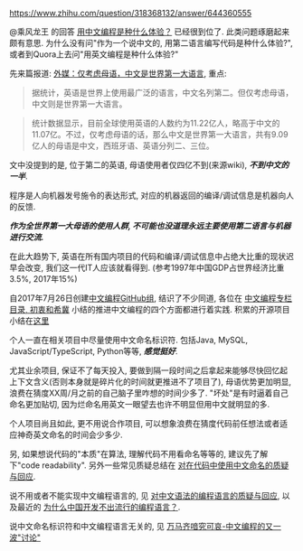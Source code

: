 https://www.zhihu.com/question/318368132/answer/644360555


@乘风龙王 的回答 [用中文编程是种什么体验？](https://www.zhihu.com/question/318368132/answer/643975531) 已经很到位了. 此类问题琢磨起来颇有意思. 为什么没有问"作为一个说中文的, 用第二语言编写代码是种什么体验?", 或者到Quora上去问"用英文编程是种什么体验?"

先来篇报道: [外媒：仅考虑母语，中文是世界第一大语言](https://www.sohu.com/a/295547263_162522), 重点:

> 据统计，英语是世界上使用最广泛的语言，中文名列第二。但仅考虑母语，中文则是世界第一大语言。

> 统计数据显示，目前全球使用英语的人数约为11.22亿人，略高于中文的11.07亿。不过，仅考虑母语的话，那么中文是世界第一大语言，共有9.09亿人的母语是中文，西班牙语、英语分列二、三位。

文中没提到的是, 位于第二的英语, 母语使用者仅四亿不到(来源wiki), ***不到中文的一半***.

程序是人向机器发号施令的表达形式, 对应的机器返回的编译/调试信息是机器向人的反馈.

***作为全世界第一大母语的使用人群, 不可能也没道理永远主要使用第二语言与机器进行交流.***

在此大趋势下, 英语在所有国内项目的代码和编译/调试信息中占绝大比重的现状迟早会改变, 我们这一代IT人应该就看得到. (参考1997年中国GDP占世界经济比重3.5%, 2017年15%)

自2017年7月26日创建[中文编程GitHub组](https://github.com/program-in-chinese), 结识了不少同道, 各位在 [中文编程专栏目录, 初衷和希冀](https://zhuanlan.zhihu.com/p/30882225) 小结的推进中文编程的四个方面都进行着实践. 积累的开源项目小结在[这里](https://github.com/program-in-chinese/overview#组内活跃项目)

个人一直在相关项目中尽量使用中文命名标识符. 包括Java, MySQL, JavaScript/TypeScript, Python等等, ***感觉挺好***.

尤其业余项目, 保证不了每天投入, 要做到隔一段时间之后拿起来能够尽快回忆起上下文含义(否则本身就是碎片化的时间就更推进不了项目了), 母语优势更加明显, 浪费在猜度XX周/月之前的自己脑子里咋想的时间少多了. "坏处"是有时逼着自己命名更加贴切, 因为烂命名用英文一眼望去也许不明显但用中文就明显的多.

个人项目尚且如此, 更不用说合作项目, 可以想象浪费在猜度代码前任想法或者适应神奇英文命名的时间会少多少.

另, 如果想说代码的"本质"在算法, 理解代码不用看命名等等的, 建议先了解下"code readability". 另外一些常见质疑总结在 [对在代码中使用中文命名的质疑与回应](https://zhuanlan.zhihu.com/p/30529835).

说不用或者不能实现中文编程语言的, 见 [对中文语法的编程语言的质疑与回应](https://zhuanlan.zhihu.com/p/31389042), 以及最近的 [为什么中国开发不出流行的编程语言？](https://www.zhihu.com/question/315862156/answer/634349899).

说中文命名标识符和中文编程语言无关的, 见 [万马齐喑究可哀-中文编程的又一波"讨论"](https://zhuanlan.zhihu.com/p/40068451)
